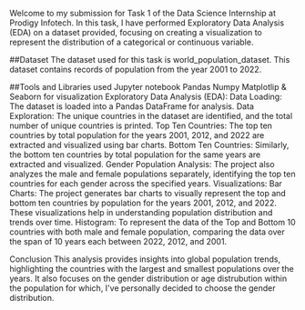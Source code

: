 Welcome to my submission for Task 1 of the Data Science Internship at Prodigy Infotech. In this task, I have performed Exploratory Data Analysis (EDA) on a dataset provided, focusing on creating a visualization to represent the distribution of a categorical or continuous variable.

##Dataset
The dataset used for this task is world_population_dataset. This dataset contains records of population from the year 2001 to 2022.

##Tools and Libraries used
Jupyter notebook
Pandas
Numpy
Matplotlip & Seaborn for visualization
Exploratory Data Analysis (EDA):
Data Loading: The dataset is loaded into a Pandas DataFrame for analysis.
Data Exploration: The unique countries in the dataset are identified, and the total number of unique countries is printed.
Top Ten Countries: The top ten countries by total population for the years 2001, 2012, and 2022 are extracted and visualized using bar charts.
Bottom Ten Countries: Similarly, the bottom ten countries by total population for the same years are extracted and visualized.
Gender Population Analysis: The project also analyzes the male and female populations separately, identifying the top ten countries for each gender across the specified years.
Visualizations:
Bar Charts: The project generates bar charts to visually represent the top and bottom ten countries by population for the years 2001, 2012, and 2022. These visualizations help in understanding population distribution and trends over time. Histogram: To represent the data of the Top and Bottom 10 countries with both male and female population, comparing the data over the span of 10 years each between 2022, 2012, and 2001.

Conclusion
This analysis provides insights into global population trends, highlighting the countries with the largest and smallest populations over the years. It also focuses on the gender distribution or age distrubution within the population for which, I've personally decided to choose the gender distribution.
